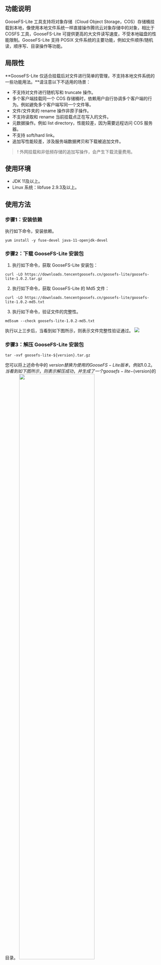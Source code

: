 ## 功能说明 

GooseFS-Lite 工具支持将对象存储（Cloud Object Storage，COS）存储桶挂载到本地，像使用本地文件系统一样直接操作腾讯云对象存储中的对象，相比于 COSFS 工具，GooseFS-Lite  可提供更高的大文件读写速度，不受本地磁盘的性能限制。GooseFS-Lite 支持 POSIX 文件系统的主要功能，例如文件顺序/随机读，顺序写、目录操作等功能。

## 局限性

**GooseFS-Lite 仅适合挂载后对文件进行简单的管理，不支持本地文件系统的一些功能用法。**请注意以下不适用的场景：
- 不支持对文件进行随机写和 truncate 操作。
- 多个客户端挂载同一个 COS 存储桶时，依赖用户自行协调多个客户端的行为。例如避免多个客户端写同一个文件等。
- 文件/文件夹的 rename 操作非原子操作。
- 不支持读取和 rename 当前挂载点正在写入的文件。
- 元数据操作。例如 list directory，性能较差，因为需要远程访问 COS 服务器。
- 不支持 soft/hard link。
- 追加写性能较差，涉及服务端数据拷贝和下载被追加文件。
>! 外网挂载和非低频存储的追加写操作，会产生下载流量费用。
>

## 使用环境

- JDK 11及以上。
- Linux 系统：libfuse 2.9.3及以上。

## 使用方法

### 步骤1：安装依赖

执行如下命令，安装依赖。
```
yum install -y fuse-devel java-11-openjdk-devel
```

### 步骤2：下载 GooseFS-Lite 安装包

1. 执行如下命令，获取 GooseFS-Lite 安装包：
```
curl -LO https://downloads.tencentgoosefs.cn/goosefs-lite/goosefs-lite-1.0.2.tar.gz
```
2. 执行如下命令，获取 GooseFS-Lite 的 Md5 文件：
```
curl -LO https://downloads.tencentgoosefs.cn/goosefs-lite/goosefs-lite-1.0.2-md5.txt
```
3. 执行如下命令，验证文件的完整性。
```
md5sum --check goosefs-lite-1.0.2-md5.txt
```
执行以上三步后，当看到如下图所示，则表示文件完整性验证通过。
![](https://qcloudimg.tencent-cloud.cn/raw/408ed5acc4d6d0866499f94362fe70aa.png)

### 步骤3：解压 GooseFS-Lite 安装包
```
tar -xvf goosefs-lite-${version}.tar.gz
```
您可以将上述命令中的 ${version} 替换为使用的 GooseFS-Lite 版本，例如 1.0.2。当看到如下图所示，则表示解压成功，并生成了一个 goosefs-lite-${version}的目录。
<img src="https://qcloudimg.tencent-cloud.cn/raw/d9fb1f5c09e49799a31fd63446cd95d8.png" style="width: 70%" />


### 步骤4：配置密钥文件

进入./conf 目录下，修改配置文件 conf/core-site.xml 中的配置项，如下图所示：
<img src="https://qcloudimg.tencent-cloud.cn/raw/e08ad0e443d783172a759ffb9764b456.png" style="width: 70%" />

- 将 fs.cosn.userinfo.secretKey 配置为腾讯云密钥 ID。
- 将 fs.cosn.userinfo.secretId 配置为腾讯云密钥 Key。
- 将 fs.cosn.bucket.region 配置为存储桶地域。

>!
>- 建议用户尽量避免在配置中使用永久密钥，采取配置子账号秘钥或者临时密钥的方式有助于提升业务安全性。为子账号授权时建议按需授权子账号可执行的操作和资源，避免发生预期外的数据泄露。
>- 如果您一定要使用永久密钥，建议对永久密钥的权限范围进行限制，可通过限制永久秘钥的可执行操作、资源范围和条件（访问IP等），提升使用安全性。

**示例：**

```xml
<configuration>
  <!--账户的 API 密钥信息。可登录 [访问管理控制台](https://console.cloud.tencent.com/capi) 查看云 API 密钥。-->
  <!--建议使用子账号密钥或者临时密钥的方式完成配置，提升配置安全性。为子账号授权时建议按需授权子账号可执行的操作和资源-->
  <property>
    <name>fs.cosn.impl</name>
    <value>org.apache.hadoop.fs.CosFileSystem</value>
  </property>
  <property>
    <name>fs.cosn.userinfo.secretKey</name>
    <value>AKIDnQxxxxx</value>
  </property>
  <property>
    <name>fs.cosn.bucket.region</name>
    <value>ap-guangzhou</value>
  </property>
  <property>
    <name>fs.cosn.userinfo.secretId</name>
    <value>YYYY</value>
  </property>
  <property>
    <name>fs.cosn.read.ahead.queue.size</name>
    <value>16</value>
  </property>
  <property>
    <name>fs.cosn.upload_thread_pool</name>
    <value>32</value>
  </property>
</configuration>
```

如果您挂载的是 [元数据加速](https://cloud.tencent.com/document/product/436/56971) 存储桶，则需要您先对元数据加速存储桶进行如下配置：
1. 性能配置 > HDFS 权限配置 > HDFS 用户配置，添加超级用户，例如 root。
2. 性能配置 > HDFS 权限配置 > HDFS 权限配置，添加访问 COS 存储桶的 VPC 和 IP 地址信息。
3. 在本机执行如下命令，添加 hadoop 用户和 supergroup 组。
```shell
useradd hadoop
groupadd supergroup
```
4. 修改配置信息：
```xml
<configuration>
  <!--账户的 API 密钥信息。可登录 [访问管理控制台](https://console.cloud.tencent.com/capi) 查看云 API 密钥。-->
  <!--建议使用子账号密钥或者临时密钥的方式完成配置，提升配置安全性。为子账号授权时建议按需授权子账号可执行的操作和资源-->
  <property>
    <name>fs.cosn.impl</name>
    <value>org.apache.hadoop.fs.CosFileSystem</value>
  </property>
  <property>
    <name>fs.cosn.userinfo.secretId</name>
    <value>AKIDnQxxxxx</value>
  </property>
  <property>
    <name>fs.cosn.userinfo.secretKey</name>
    <value>YYYY</value>
  </property>
  <property>
    <name>fs.cosn.bucket.region</name>
    <value>ap-guangzhou</value>
  </property>
  <property>
    <name>fs.cosn.trsf.fs.ofs.bucket.region</name>
    <value>ap-guangzhou</value>
  </property>
  <property>
    <name>fs.cosn.trsf.fs.ofs.plugin.info.log</name>
    <value>true</value>
  </property>
  <property>
    <name>fs.cosn.trsf.fs.ofs.user.appid</name>
    <value>1250000000</value>
  </property>
  <property>
    <name>fs.cosn.trsf.fs.ofs.tmp.cache.dir</name>
    <value>/data/tmp/ofs</value>
  </property>
</configuration>
```

### 步骤5：运行工具

执行如下命令，将密钥文件中配置的存储桶挂载到指定目录：
```shell
 ./bin/goosefs-lite mount <MountPoint> cosn://<BucketName>/
```
其中：
- &lt;MountPoint&gt; 为本地挂载目录（例如`/mnt/goosefs-lite-mnt-dir`）。
- &lt;BucketName&gt; 为存储桶名称（例如 examplebucket-1250000000）。

**示例：**

```shell
mkdir -p /mnt/gooosefs-lite-mnt
./bin/goosefs-lite mount /mnt/goosefs-lite-mnt/ cosn://examplebucket-1250000000/
```

查看本地挂载点和对应的 COS 存储桶，输出信息依次为进程 ID、本地挂载点和 COS 路径：
```
$ ./bin/goosefs-lite stat
pid     mount_point     cos_path
13815   /mnt/goosefs-lite-mnt/  cosn://examplebucket-1250000000/
```

如果您需要在命令行中，同时指定多个挂载参数，可以使用逗号分隔多个参数，例如，下面的命令设置挂载点只读，且允许除其他用户访问挂载点：
```
./bin/goosefs-lite mount -o"ro,allow_other"  mnt/ cosn://examplebucket-1250000000/
```

其中：
- -oallow_other：如果要允许其他用户访问挂载文件夹，可以在运行 GooseFS-Lite 的时候指定该参数。
- -oro：将挂载点设置为只读，不允许写入和删除操作。


>?单个参数可通过 `-o` 指定，例如`-oro`；多个参数可通过逗号分割，例如`-o"ro,allow_other"`。

### 步骤6：卸载存储桶

卸载存储桶示例：
```shell
$./bin/goosefs-lite umount /mnt/goosefs-lite-mnt
Unmount fuse at /mnt/goosefs-lite-mnt/ (PID: 17206).
```

### 步骤7：参数调优

GooseFS-Lite 包含两个配置文件，分别为 conf/core-site.xml 及 conf/goosefs-lite.properties。
您可以通过修改 conf/core-site.xml 调优上传下载带宽。常用参数如下，更多参数可参考 [Hadoop-COS](https://cloud.tencent.com/document/product/436/6884) 文档。

| 属性键           | 说明                                           | 默认值 | 必填项 |
| ---------------- | ---------------------------------------------- | ------ | ------ |
| fs.cosn.useHttps | 配置是否使用 HTTPS 作为与 COS 后端的传输协议。 | true | 否     |
| fs.cosn.upload. part.size | 分块上传的每个 part size 的大小。由于 COS 的分块上传最多只能支持10000块，因此需要预估最大可能使用到的单文件大小。 例如，part size 为8MB时，最大能够支持78GB的单文件上传。 part size 最大可以支持到2GB，即单文件最大可支持19TB。 | 8388608（8MB） | 否   |
| fs.cosn. upload_thread_pool | 文件流式上传到 COS 时，并发上传的线程数目。 | 10   | 否   |
| fs.cosn. read.ahead.block.size | 预读块的大小。   | 1048576（1MB） | 否   |
| fs.cosn. read.ahead.queue.size | 预读队列的长度。 | 8              | 否   |
| fs.cosn.trsf.fs.ofs.tmp.cache.dir   | 元数据加速存储桶的临时文件目录。 |无 | 是   |
| fs.cosn.trsf.fs.ofs.user.appid  | 元数据加速存储桶的 Appid。 | 无              | 是 |
| fs.cosn.trsf.fs.ofs.bucket.region | 元数据加速存储桶所在的地域，如 ap-shanghai，ap-beijing。 |无     | 是   |


您可以通过修改 conf/goosefs-lite.properties 对 GooseFS-Lite 的行为进行调整。常用参数如下：

| 属性           | 说明                                           | 默认值 | 必填项 |
| ---------------- | ---------------------------------------------- | ------ | ------ |
| goosefs.fuse.list.entries.cache.enabled | 是否开启客户端 List 缓存 | true | 否     |
| goosefs.fuse.list.entries.cache.max.size            | 客户端 List 最大缓存的条目数，单位：条 | 100000 | 否   |
| goosefs.fuse.list.entries.cache.max.expiration.time | 客户端 List 缓存的有效时间，单位：ms | 15000 | 否   |
| goosefs.fuse.async.release.wait_time.max.ms         | open 和 rename 操作的文件正在被写入时，等待写入操作完成的时间，单位：ms | 5000 | 否   |
| goosefs.fuse.umount.timeout                         | 卸载文件系统时，等待未完成操作的时间，单位：ms | 120000        | 否   |

当您的读取和写入并发度较大，您可以通过如下方式，调整 GooseFS-Lite 最大 JVM 运行内存，避免 FullGC 和 OutOfMemoryError。JVM 默认值为`-Xms2G -Xmx2G -XX:MaxDirectMemorySize=4G -XX:+UseG1GC`，调整方式如下：
```
export JAVA_OPTS=" -Xms16G -Xmx16G  -XX:MaxDirectMemorySize=16G -XX:+UseG1GC"
./bin/goosefs-lite mount /mnt/goosefs-lite-mnt/ cosn://examplebucket-1250000000/
ps -ef|grep goosefs-lite|grep -v grep
```



### 常见问题

#### 1. 缺少 libfuse 库文件，该如何处理？

需要安装 libfuse:
![img](https://qcloudimg.tencent-cloud.cn/raw/7a535eed0fac0da06f530fb04ca9702b.png)
- 方式一
执行如下命令，安装 fuse-devel。
```
yum install fuse-devel
```
执行如下命令，查看安装是否成功。
```
find / -name libfuse.so*
```
- 方式二
更新旧版本 libfuse.so.2.9.2，安装步骤如下：
>? CentOS 7默认安装的是 libfuse.so.2.9.2。
>
 1. 下载 [libfuse 源码](https://github.com/libfuse/libfuse/releases/tag/fuse-2.9.7)，并编译生成 libfuse.so.2.9.7。
```
tar -zxvf fuse-2.9.7.tar.gz
cd fuse-2.9.7/ && ./configure && make && make install
echo -e '\n/usr/local/lib' >> /etc/ld.so.conf
ldconfig
```
 2. 编译及生成 libfuse.so.2.9.7 后，可按照以下步骤进行替换：
   1. 执行以下命令，查找旧版本 libfuse.so.2.9.2 库链接。
```
find / -name libfuse.so*
```
   2. 执行以下命令，将 libfuse.so.2.9.7拷贝至旧版本库 libfuse.so.2.9.2 所在位置。
```
cp /usr/local/lib/libfuse.so.2.9.7 /usr/lib64/
```
   3. 执行以下命令， 删除旧版本 libfuse.so 库的所有链接。
```
rm -f /usr/lib64/libfuse.so
rm -f /usr/lib64/libfuse.so.2
```
   4. 执行以下命令，建立与被删除旧版本链接类似的 libfuse.so.2.9.7 库链接。
```
ln -s /usr/lib64/libfuse.so.2.9.7 /usr/lib64/libfuse.so
ln -s /usr/lib64/libfuse.so.2.9.7 /usr/lib64/libfuse.so.2
```

#### 2. 如何配置开机挂载？
步骤一:
编辑文件 /usr/lib/systemd/system/goosefs-lite.service，追加如下内容，您可以将 examplebucket-1250000000 换为您的存储桶：
```
[Unit]
Description=The Tencent Cloud GooseFS Lite for COS
Requires=network-online.target
After=network-online.target

[Service]
Type=forking
User=root
Environment="JAVA_OPTS=-Xms16G -Xmx16G -XX:MaxDirectMemorySize=16G -XX:+UseG1GC"
ExecStart=/usr/local/goosefs-lite-1.0.0/bin/goosefs-lite mount /mnt/goosefs-mnt cosn://examplebucket-1250000000/
ExecStop=/usr/local/goosefs-lite-1.0.0/bin/goosefs-lite umount /mnt/goosfs-mnt

[Install]
WantedBy=multi-user.target
```
步骤二：
执行如下命令，执行挂载命令和查看后台 Daemon 进程状态：
```
# 让 goosefs-lite 的 systemd 配置生效
systemctl daemon-reload
# 启动后台 Fuse 进程
systemctl start goosefs-lite
# 查看后台 Daemon 进程状态
systemctl status goosefs-lite
# 查看挂载点列表
/usr/local/goosefs-lite-1.0.0/bin/goosefs-lite stat

```
设置为开机启动时尝试挂载：
```
systemctl enable goosefs-lite
```

步骤三：
卸载挂载点，重启机器，并查看 Fuse 进程状态：
```
# 执行卸载，注意：请勿在数据写入的时卸载，否则会导致数据不完整
systemctl stop goosefs-lite
# 重启操作系统，请谨慎操作，不要影响业务
reboot -h now
# 查看后台 Daemon 进程状态
systemctl status goosefs-lite
# 查看挂载点列表
/usr/local/goosefs-lite-1.0.0/bin/goosefs-lite stat
```

#### 3. GooseFS-Lite 每天在某个时间段里 CPU 使用率较高，且向 COS 发出大量 Head、List 请求，产生大量请求次数费用，该怎么处理？

这通常是由于您机器上存在定时扫盘任务导致的，Linux 系统上常见的扫盘程序是 updatedb，您可以将 GooseFS-Lite 挂载点目录，添加到 updatedb 的配置文件 /etc/updatedb.conf 文件的 PRUNEPATHS 配置项中，避免该程序的扫盘行为。此外，您可以使用 Linux 工具 auditd，查找访问 GooseFS-Lite 挂载点的程序：

操作步骤如下：

步骤一：安装 auditd

Ubuntu:

```
ap-get install auditd -y
```

CentOS：

```
yum install audit audit-libs
```

步骤二：启动 auditd 服务

```
systemctl start auditd
systemctl enable auditd
```

步骤三：监控挂载目录
>?`-w` 指定 GooseFS-Lite 挂载目录，`-k` 为输出在 audit 日志中的 key。

```
auditctl -w /usr/local/service/mnt/ -k goosefs_lite_mnt
```

步骤四：根据日志确定访问程序

audit 的日志目录： /var/log/audit，查询命令如下：

```
ausearch -i|grep 'goosefs_lite_mnt'
```

步骤五：停止 auditd 服务
如果您需要停止 auditd 服务，可以使用如下命令：

```
/sbin/service auditd stop
```

>!如果访问挂载点的程序一直在运行，新启动的 auditd，并不会监控到该程序的访问行为；程序中关于挂载目录的多次调用，只会记录第一次。
